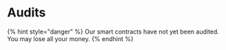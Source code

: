 # Audits

{% hint style="danger" %}
Our smart contracts have not yet been audited. You may lose all your money.
{% endhint %}



